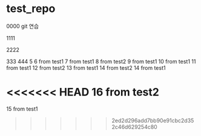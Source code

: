 # test_repo
0000
git 연습

1111

2222

333
444
5
6 from test1
7 from test1
8 from test2
9 from test1
10 from test1
11 from test1
12 from test2
13 from test1
14 from test2
14 from test1

<<<<<<< HEAD
16 from test2
=======
15 from test1
>>>>>>> 2ed2d296add7bb90e91cbc2d352c46d629254c80
